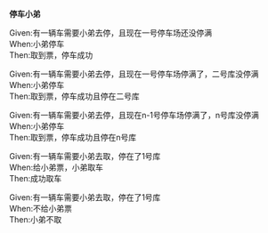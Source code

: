 **停车小弟**

Given:有一辆车需要小弟去停，且现在一号停车场还没停满  
When:小弟停车  
Then:取到票，停车成功

Given:有一辆车需要小弟去停，且现在一号停车场停满了，二号库没停满  
When:小弟停车  
Then:取到票，停车成功且停在二号库  

Given:有一辆车需要小弟去停，且现在n-1号停车场停满了，n号库没停满  
When:小弟停车  
Then:取到票，停车成功且停在n号库  

Given:有一辆车需要小弟去取，停在了1号库  
When:给小弟票，小弟取车  
Then:成功取车  

Given:有一辆车需要小弟去取，停在了1号库  
When:不给小弟票  
Then:小弟不取  